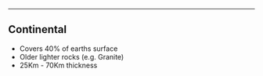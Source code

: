 ***
## Continental
- Covers 40% of earths surface
- Older lighter rocks (e.g. Granite)
- 25Km - 70Km thickness
